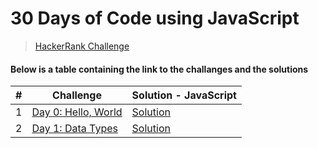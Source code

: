 # 30 Days of Code using JavaScript

> [HackerRank Challenge](https://www.hackerrank.com/domains/tutorials/30-days-of-code "HackRank")

#### Below is a table containing the link to the challanges and the solutions

| #   | Challenge                                                                           | Solution - JavaScript                                                    |
| --- | ----------------------------------------------------------------------------------- | ------------------------------------------------------------------------ |
| 1   | [Day 0: Hello, World](https://www.hackerrank.com/challenges/30-hello-world/problem) | [Solution](https://github.com/Sofiyyah1/HackerRank-Challenges/blob/main/JavaScript%20-%2030%20Days%20of%20Code/Day%200:%20Hello%2C%20World.js) |
| 2  | [Day 1: Data Types](https://www.hackerrank.com/challenges/30-data-types/problem?isFullScreen=false) | [Solution](https://github.com/Sofiyyah1/HackerRank-Challenges/blob/main/JavaScript%20-%2030%20Days%20of%20Code/Day%200:%20Hello%2C%20World.js) |
